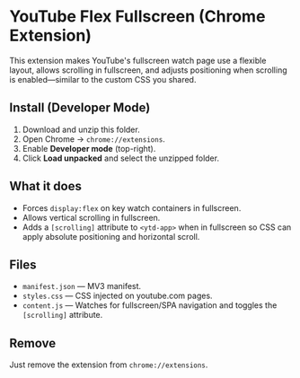 # YouTube Flex Fullscreen (Chrome Extension)

This extension makes YouTube's fullscreen watch page use a flexible layout, allows scrolling in fullscreen,
and adjusts positioning when scrolling is enabled—similar to the custom CSS you shared.

## Install (Developer Mode)
1. Download and unzip this folder.
2. Open Chrome → `chrome://extensions`.
3. Enable **Developer mode** (top-right).
4. Click **Load unpacked** and select the unzipped folder.

## What it does
- Forces `display:flex` on key watch containers in fullscreen.
- Allows vertical scrolling in fullscreen.
- Adds a `[scrolling]` attribute to `<ytd-app>` when in fullscreen so CSS can apply absolute positioning and horizontal scroll.

## Files
- `manifest.json` — MV3 manifest.
- `styles.css` — CSS injected on youtube.com pages.
- `content.js` — Watches for fullscreen/SPA navigation and toggles the `[scrolling]` attribute.

## Remove
Just remove the extension from `chrome://extensions`.
